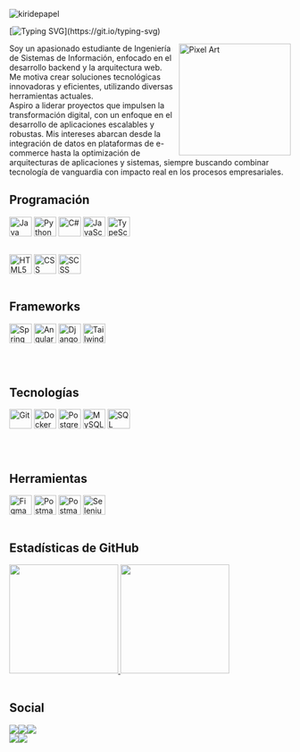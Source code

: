 <p align="left"> <img src="https://komarev.com/ghpvc/?username=kiridepapel&label=Visitas%20de%20Perfil&color=49F798&style=flat" alt="kiridepapel" /></p>

[![Typing SVG](https://readme-typing-svg.demolab.com?font=Fira+Code&pause=1000&color=49F798&width=435&lines=Hola!+Mi+nombre+es+Brian+Uceda+C%3A;Me+enfoco+en+el+Desarrollo+Backend!)](https://git.io/typing-svg)

<img src="https://github.com/user-attachments/assets/3dd95ed7-9349-404f-8506-a3ad9a4cf5fb" alt="Pixel Art" align="right" width="200">

Soy un apasionado estudiante de Ingeniería de Sistemas de Información, enfocado en el desarrollo backend y la arquitectura web.
<br>
Me motiva crear soluciones tecnológicas innovadoras y eficientes, utilizando diversas herramientas actuales.
<br>
Aspiro a liderar proyectos que impulsen la transformación digital, con un enfoque en el desarrollo de aplicaciones escalables y robustas. Mis intereses abarcan desde la integración de datos en plataformas de e-commerce hasta la optimización de arquitecturas de aplicaciones y sistemas, siempre buscando combinar tecnología de vanguardia con impacto real en los procesos empresariales.

## Programación
<div style="display: inline_block;">
    <img align="center" alt="Java" height="35" width="40" src="https://svgl.app/library/java.svg">
    <img align="center" alt="Python" height="35" width="40" src="https://svgl.app/library/pythosn.svg">
    <img align="center" alt="C#" height="35" width="40" src="https://svgl.app/library/csharp.svg">
    <img align="center" alt="JavaScript" height="35" width="40" src="https://svgl.app/library/javascript.svg">
    <img align="center" alt="TypeScript" height="35" width="40" src="https://svgl.app/library/typescript.svg">
    <br><br>
    <div style="margin-top:15px">
        <img align="center" alt="HTML5" height="35" width="40" src="https://svgl.app/library/html5.svg">
        <img align="center" alt="CSS" height="35" width="40" src="https://svgl.app/library/css.svg">
        <img align="center" alt="SCSS" height="35" width="40" src="https://www.svgrepo.com/svg/374061/sass.png">
    </div>
</div>
<br>

## Frameworks
<div style="display: inline_block; margin-bottom:30px">
    <img align="center" alt="Spring Boot" height="35" width="40" src="https://svgl.app/library/spring.svg">
    <img align="center" alt="Angular" height="35" width="40" src="https://svgl.app/library/angular.svg">
    <img align="center" alt="Django" height="35" width="40" src="https://svgl.app/library/django.svg">
    <img align="center" alt="Tailwind CSS" height="35" width="40" src="https://svgl.app/library/tailwindcss.svg">
</div>
<br>

## Tecnologías
<div style="display: inline_block; margin-bottom:30px">
    <img align="center" alt="Git" height="35" width="40" src="https://svgl.app/library/git.svg">
    <img align="center" alt="Docker" height="35" width="40" src="https://svgl.app/library/docker.svg">
    <img align="center" alt="PostgreSQL" height="35" width="40" src="https://svgl.app/library/postgresql.svg">
    <img align="center" alt="MySQL" height="35" width="40" src="https://svgl.app/library/mysql.svg">
    <img align="center" alt="SQL Server" height="35" width="40" src="https://svgl.app/library/sql-server.svg">
</div>
<br>

## Herramientas
<div style="display: inline_block">
    <img align="center" alt="Figma" height="35" width="40" src="https://svgl.app/library/figma.svg">
    <img align="center" alt="Postman" height="35" width="40" src="https://svgl.app/library/postman.svg">
    <img align="center" alt="Postman" height="35" width="40" src="https://svgl.app/library/firebase.svg">
    <img align="center" alt="Selenium" height="35" width="40" src="https://raw.githubusercontent.com/detain/svg-logos/780f25886640cef088af994181646db2f6b1a3f8/svg/selenium-logo.svg">
</div>
<br>

## Estadísticas de GitHub
<div align="start" style="display: flex; flex-wrap:wrap">
  <a href="https://github.com/brianuceda">
    <img height="195px" src="https://github-readme-stats.vercel.app/api?username=brianuceda&show_icons=true&theme=one_dark_pro&include_all_commits=true&count_private=true"/>
    <img height="195px" src="https://github-readme-stats.vercel.app/api/top-langs/?username=brianuceda&layout=compact&langs_count=7&theme=one_dark_pro"/>
  </a>
</div>
<br>

## Social
<div style="display:flex;flex-direction:column">
<div style="display:flex;">
    <a href="https://www.linkedin.com/in/brianuceda" target="_blank">
        <img src="https://img.shields.io/badge/LinkedIn-0A66C2?style=flat&logo=linkedin&logoColor=white" target="_blank">
    </a>
    <a href="mailto:brian.uceda@hotmail.com">
        <img src="https://img.shields.io/badge/Outlook-0078D4?style=flat&logo=microsoft-outlook&logoColor=white" target="_blank">
    </a>
    <a href="https://wa.me/953258948" target="_blank">
        <img src="https://img.shields.io/badge/WhatsApp-25D366?style=flat&logo=whatsapp&logoColor=white" target="_blank">
    </a> 
</div>
<div style="display:flex;">
    <a href="https://leetcode.com/u/Kiridepapel/" target="_blank">
        <img src="https://img.shields.io/badge/-LeetCode-FFA116?style=flat&logo=LeetCode&logoColor=black" target="_blank">
    </a> 
    <a href="https://www.youtube.com/@kuki0607">
        <img src="https://img.shields.io/badge/YouTube-FF0000?style=flat&logo=youtube&logoColor=white" target="_blank">
    </a>
</div>
</div>
